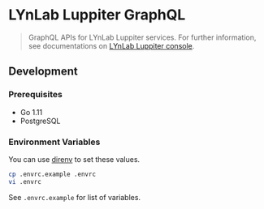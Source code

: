 # LYnLab Luppiter GraphQL

> GraphQL APIs for LYnLab Luppiter services.
> For further information, see documentations on [LYnLab Luppiter console](https://luppiter.lynlab.co.kr).

## Development

### Prerequisites

  - Go 1.11
  - PostgreSQL

### Environment Variables

You can use [direnv](http://direnv.net) to set these values.

```sh
cp .envrc.example .envrc
vi .envrc
```

See `.envrc.example` for list of variables.
